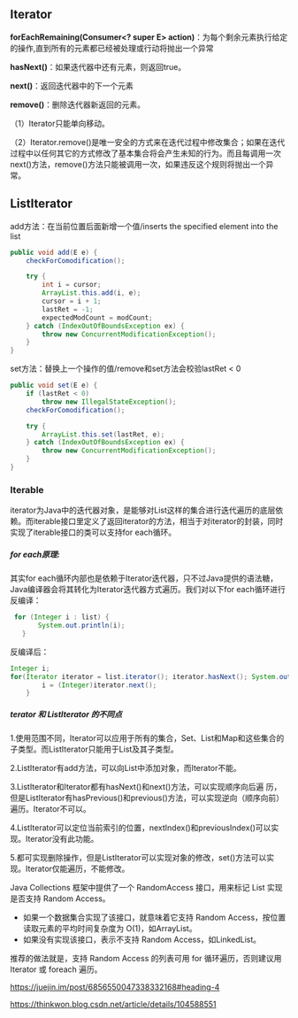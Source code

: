 ## Iterator

**forEachRemaining(Consumer<? super E> action)**：为每个剩余元素执行给定的操作,直到所有的元素都已经被处理或行动将抛出一个异常

**hasNext()**：如果迭代器中还有元素，则返回true。

**next()**：返回迭代器中的下一个元素

**remove()**：删除迭代器新返回的元素。

（1）Iterator只能单向移动。

（2）Iterator.remove()是唯一安全的方式来在迭代过程中修改集合；如果在迭代过程中以任何其它的方式修改了基本集合将会产生未知的行为。而且每调用一次next()方法，remove()方法只能被调用一次，如果违反这个规则将抛出一个异常。



## ListIterator

add方法：在当前位置后面新增一个值/inserts the specified element into the list

```java
public void add(E e) {
    checkForComodification();

    try {
        int i = cursor;
        ArrayList.this.add(i, e);
        cursor = i + 1;
        lastRet = -1;
        expectedModCount = modCount;
    } catch (IndexOutOfBoundsException ex) {
        throw new ConcurrentModificationException();
    }
}
```

set方法：替换上一个操作的值/remove和set方法会校验lastRet < 0

```java
public void set(E e) {
    if (lastRet < 0)
        throw new IllegalStateException();
    checkForComodification();

    try {
        ArrayList.this.set(lastRet, e);
    } catch (IndexOutOfBoundsException ex) {
        throw new ConcurrentModificationException();
    }
}
```



### Iterable

iterator为Java中的迭代器对象，是能够对List这样的集合进行迭代遍历的底层依赖。而iterable接口里定义了返回iterator的方法，相当于对iterator的封装，同时实现了iterable接口的类可以支持for each循环。

##### for each原理:

其实for each循环内部也是依赖于Iterator迭代器，只不过Java提供的语法糖，Java编译器会将其转化为Iterator迭代器方式遍历。我们对以下for each循环进行反编译：

```java
 for (Integer i : list) {
       System.out.println(i);
   }
```

反编译后：

```java
Integer i;
for(Iterator iterator = list.iterator(); iterator.hasNext(); System.out.println(i)){
        i = (Integer)iterator.next();        
    }
```

##### *terator 和 ListIterator 的不同点*

1.使用范围不同，Iterator可以应用于所有的集合，Set、List和Map和这些集合的子类型。而ListIterator只能用于List及其子类型。

2.ListIterator有add方法，可以向List中添加对象，而Iterator不能。

3.ListIterator和Iterator都有hasNext()和next()方法，可以实现顺序向后遍 历，但是ListIterator有hasPrevious()和previous()方法，可以实现逆向（顺序向前）遍历。Iterator不可以。

4.ListIterator可以定位当前索引的位置，nextIndex()和previousIndex()可以实现。Iterator没有此功能。

5.都可实现删除操作，但是ListIterator可以实现对象的修改，set()方法可以实现。Iterator仅能遍历，不能修改。

Java Collections 框架中提供了一个 RandomAccess 接口，用来标记 List 实现是否支持 Random Access。

- 如果一个数据集合实现了该接口，就意味着它支持 Random Access，按位置读取元素的平均时间复杂度为 O(1)，如ArrayList。
- 如果没有实现该接口，表示不支持 Random Access，如LinkedList。

推荐的做法就是，支持 Random Access 的列表可用 for 循环遍历，否则建议用 Iterator 或 foreach 遍历。



https://juejin.im/post/6856550047338332168#heading-4

https://thinkwon.blog.csdn.net/article/details/104588551